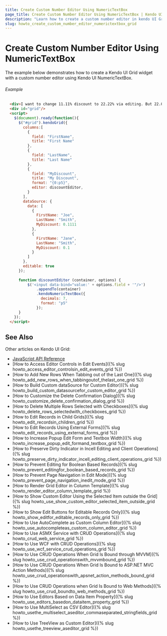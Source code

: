 ```yaml
---
title: Create Custom Number Editor Using NumericTextBox
page_title: Create Custom Number Editor Using NumericTextBox | Kendo UI Grid Widget
description: "Learn how to create a custom number editor in kendo UI Grid widget using Kendo UI NumericTextBox."
slug: howto_create_custom_number_editor_numerictextbox_grid
---
```


# Create Custom Number Editor Using NumericTextBox

The example below demonstrates how to create a Kendo UI Grid widget with a custom number editor using Kendo UI NumericTextBox.

###### Example

```html
  <div>I want to change 11.11% discount to 22.22% via editing. But 22.00% is thrown back at input of 0.2222</div>
  <div id="grid"/>
  <script>
    $(document).ready(function(){
      $("#grid").kendoGrid({
        columns:[
          {
            field: "FirstName",
            title: "First Name"
          },
          {
            field: "LastName",
            title: "Last Name"
          },
          {
            field: "MyDiscount",
            title: "My Discount",
            format: "{0:p5}",
            editor: discountEditor,
          }
        ],
        dataSource: {
          data: [
            {
              FirstName: "Joe",
              LastName: "Smith",
              MyDiscount: 0.1111
            },
            {
              FirstName: "Jane",
              LastName: "Smith",
              MyDiscount: 0.1
            }
          ]
        },
        editable: true
      });
      
      function discountEditor (container, options) {
          $('<input data-bind="value:' + options.field + '"/>')
              .appendTo(container)
              .kendoNumericTextBox({
                decimals: 7,
                format: "p5"
              });
      }
    });
  </script>
```

## See Also

Other articles on Kendo UI Grid:

* [JavaScript API Reference](/api/javascript/ui/grid)
* [How to Access Editor Controls in Edit Events]({% slug howto_access_editor_controlsin_edit_events_grid %})
* [How to Add New Rows When Tabbing out of the Last One]({% slug howto_add_new_rows_when_tabbingoutof_thelast_one_grid %})
* [How to Build Custom dataSource for Custom Editor]({% slug howto_build_custom_datasourcefor_custom_editor_grid %})
* [How to Customize the Delete Confirmation Dialog]({% slug howto_customize_delete_confirmation_dialog_grid %})
* [How to Delete Multiple Rows Selected with Checkboxes]({% slug howto_delete_rows_selectedwith_checkboxes_grid %})
* [How to Edit Records in Child Grids]({% slug howto_edit_recordsin_children_grid %})
* [How to Edit Records Using External Forms]({% slug howto_edit_records_using_external_forms_grid %})
* [How to Increase Popup Edit Form and Textbox Width]({% slug howto_increase_popup_edit_formand_textbox_grid %})
* [How to Preserve Dirty Indicator in Incell Editing and Client Operations]({% slug howto_preserve_dirty_indicator_incell_editing_client_operations_grid %})
* [How to Prevent Editing for Boolean Based Records]({% slug howto_prevent_editingfor_boolean_based_records_grid %})
* [How to Prevent Page Navigation in Edit Mode]({% slug howto_prevent_page_navigation_inedit_mode_grid %})
* [How to Render Grid Editor in Column Template]({% slug howto_render_editor_column_template_grid %})
* [How to Show Custom Editor Using the Selected Item outside the Grid]({% slug howto_use_show_custom_editor_selected_item_outside_grid %})
* [How to Show Edit Buttons for Editable Records Only]({% slug howto_show_editfor_editable_records_only_grid %})
* [How to Use AutoComplete as Custom Column Editor]({% slug howto_use_autocompleteas_custom_column_editor_grid %})
* [How to Use ASMX Service with CRUD Operations]({% slug howto_crud_web_service_grid %})
* [How to Use WCF with CRUD Operations]({% slug howto_use_wcf_service_crud_operations_grid %})
* [How to Use CRUD Operations When Grid Is Bound through MVVM]({% slug howto_use_crud_operationswith_mvvmbound_grid %})
* [How to Use CRUD Operations When Grid Is Bound to ASP.NET MVC Action Methods]({% slug howto_use_crud_operationswith_apsnet_action_methods_bound_grid %})
* [How to Use CRUD Operations when Grid Is Bound to Web Methods]({% slug howto_use_crud_boundto_web_methods_grid %})
* [How to Use Editors Based on Data Item Property]({% slug howto_use_editors_basedon_dataitem_property_grid %})
* [How to Use MultiSelect as CSV Editor]({% slug howto_usethe_multiselect_aseditor_commaseparated_stringfields_grid %})
* [How to Use TreeView as Custom Editor]({% slug howto_usethe_treeview_aseditor_grid %})